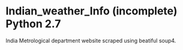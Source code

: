 # Indian_weather_Info (incomplete) Python 2.7
India Metrological department website scraped using beatiful soup4.
